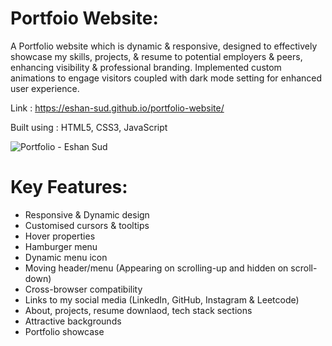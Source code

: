 # Portfoio Website:

A Portfolio website which is dynamic & responsive, designed to effectively showcase my skills, projects, & resume to potential employers & peers, enhancing visibility & professional branding. Implemented custom animations to engage visitors coupled with dark mode setting for enhanced user experience.

Link : <a href="https://eshan-sud.github.io/portfolio-website/" target="_blank"> https://eshan-sud.github.io/portfolio-website/ </a>

Built using : HTML5, CSS3, JavaScript

<!-- ![Screenshot_12-4-2024_225842_eshan-sud github io](https://github.com/eshan-sud/portfolio-website/assets/113531303/b184de4a-c4cc-4127-b234-e3fdad908565) -->

![Portfolio - Eshan Sud](https://github.com/eshan-sud/portfolio-website/assets/113531303/673cf0fe-69e6-4cec-8274-692e02870d77)


# Key Features:
- Responsive & Dynamic design
- Customised cursors & tooltips
- Hover properties
- Hamburger menu
- Dynamic menu icon
- Moving header/menu (Appearing on scrolling-up and hidden on scroll-down)
- Cross-browser compatibility
- Links to my social media (LinkedIn, GitHub, Instagram & Leetcode)
- About, projects, resume downlaod, tech stack sections
- Attractive backgrounds
- Portfolio showcase

